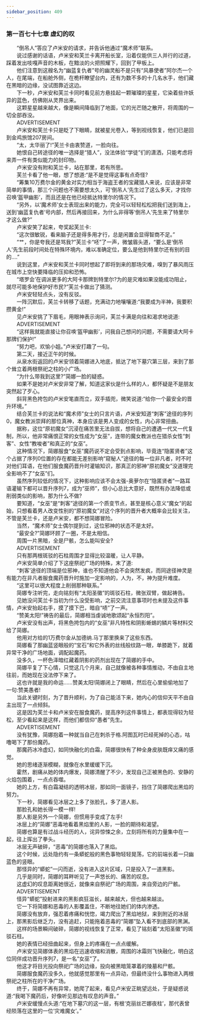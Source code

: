 ```yaml
---
sidebar_position: 409
---
```

### 第一百七十七章 虚幻的叹  


　　“倒吊人”答应了卢米安的请求，并告诉他通过“魔术师”联系。  
　　说过感谢的话语，卢米安和芙兰卡离开船长室，沿着仅能供三人并行的过道，踩着发出吱嘎声音的木板，在黯淡的火把照耀下，回到了甲板上。  
　　他们注意到这艘名为“幽蓝复仇者”号的幽灵船不是只有“风暴使者”阿尔杰一个人，在尾端，在船舱外侧，在桅杆瞭望台内，还有为数不多的十几名水手，他们藏在黑暗的边缘，没试图靠近这边。  
　　下一秒，卢米安和芙兰卡同时看见前方悬挂起一颗璀璨的星星，它染着些许妖异的蓝色，仿佛刚从灵界出来。  
　　这颗星星越来越大，像是瞬间降临到了地面，它的光芒随之散开，将周围的一切全部吞没。  
　　ADVERTISEMENT  
　　卢米安和芙兰卡只是眨了下眼睛，就被星光卷入，等到视线恢复，他们已是回到金鸡旅馆207房间。  
　　“太，太华丽了!”芙兰卡由衷赞道，一脸向往。  
　　她恨自己转途径的唯一选择是“猎人”，没法体验“学徒”们的潇洒，只能考虑将来弄一件有类似能力的封印物。  
　　卢米安没有附和芙兰卡，站在那里，若有所思。  
　　芙兰卡看了他一眼，想了想道:“是不是觉得这事有点奇怪?  
　　“筹集10万费尔金的黄金对实力相当于海盗王者的宝藏猎人来说，应该是非常简单的事情，那三个问题也不需要想太久，可‘倒吊人’先生过了这么多天，才找你召唤‘盔甲幽影’，而且还是在他已经抵达特里尔的情况下。  
　　“另外，以‘魔术师’女士表现出来的能力，完全可以轻轻松松把我们送到海上，送到‘幽蓝复仇者’号内部，然后再接回来，为什么非得等‘倒吊人’先生来了特里尔才这么做?”  
　　卢米安笑了起来，夸奖起芙兰卡:  
　　“这次很敏锐，看来脑子还是得多用才行，总是闲置会显得智商不足。”  
　　“艹，你是夸我还是骂我?”芙兰卡“呸”了一声，微皱眉头道，“要么是‘倒吊人’先生前段时间处在特殊环境内，难以准确定位，要么是他到特里尔还有别的目的....”  
　　说到这里，卢米安和芙兰卡同时想起了即将到来的那场灾难，嗅到了暴风雨压在城市上空快要降临的压抑和恐怖。  
　　“塔罗会’在调派更多的大阿卡那牌到特里尔?为的是灾难如果没能成功阻止，就尽可能多地保护好市民?”芙兰卡做出了猜测。  
　　卢米安轻轻点头，没有反驳。  
　　一阵沉默后，芙兰卡转移了话题，充满动力地嚷嚷道:“我要成为半神，我要积攒黄金!”  
　　见卢米安挑了下眉毛，用眼神表示询问，芙兰卡满是向往和渴求地说道:  
　　ADVERTISEMENT  
　　“这样我就能直接让你召唤‘盔甲幽影’，问我自己想问的问题，不需要请大阿卡那牌们保护!”  
　　“努力吧，欢愉小姐。”卢米安打趣了一句。  
　　第二天，接近正午的时候。  
　　从泉水街返回的卢米安领着简娜进入地底，抵达了地下墓穴第三层，来到了那个耸立着两根祭祀之柱的小广场。  
　　“为什么带我到这里?”简娜一脸的疑惑。  
　　如果不是她对卢米安非常了解，知道这家伙是什么样的人，都怀疑是不是朋友突然起了歹心。  
　　斜背黑色挎包的卢米安笔直而立，双手插兜，微笑说道:“给你一个最安全的晋升环境。”  
　　结合芙兰卡的说法和“魔术师”女士的只言片语，卢米安知道“刺客”途径的序列0，魔女教派崇拜的那位真神，本身应该是男人变成的女性，内心非常扭曲。  
　　据称，这位“原初魔女”沉浸在痛苦里无法自拔，想将自己的遭遇一代又一代复制，所以，他非常痛恨正常的女性成为“女巫”，连带的魔女教派也在猎杀女性“刺客”、女性“教唆者”和真正的“女巫”。  
　　这种情况下，简娜服食“女巫”魔药说不定会受到点影响，毕竟连“隐匿贤者”这个占据了序列0位置的存在都能无差别影响“窥秘人”途径的每一位非凡者，时不时对他们耳语，在他们服食魔药晋升时灌输知识，那真正的邪神“原初魔女”没道理完全影响不了“女巫”们。  
　　虽然序列较低的情况下，这种影响应该不会太强-奥萝尔在“隐匿贤者”一路耳语灌输下都可以晋升序列7，成为“巫师”，但小心总比大意好，既然有办法降低或削弱类似的影响，那为什么不做?  
　　要知道，“女巫”是“刺客”途径的第一个质变节点，甚至是核心意义“魔女”的起始，只想看着男人改变性别的“原初魔女”对这个序列的晋升者大概率会比较关注，不管是芙兰卡，还是卢米安，都不想简娜冒险。  
　　当然，“魔术师”女士偶尔提到过，这位邪神的状态不是太好。  
　　“最安全?”简娜环顾了一圈，不是太相信。  
　　周围一片黑暗，全是尸骸，怎么能叫安全?  
　　ADVERTISEMENT  
　　只有那两根斑驳的石柱周围才显得比较温暖，让人平静。  
　　卢米安简单介绍了下这座祭祀广场的特殊，末了道:  
　　“刺客’途径的顶端是位邪神，谁也不知道他会不会突然发疯，而同途径神灵是有能力在非凡者服食魔药晋升时施加一定影响的，人为，不，神为提升难度。  
　　“这里可以很大程度上削弱那种联系。”  
　　简娜专注听完，走向铭刻有“太阳圣徽”的斑驳石柱，微张双臂，做起祷告。  
　　见她没问芙兰卡当初为什么没受影响，之前交流注意事项时也未提及这件事情，卢米安抬起右手，摸了摸下巴，暗自“啧”了一声。  
　　“赞美太阳!”祷告的最后，简娜相当虔诚地歌颂起“永恒烈阳”。  
　　卢米安没有出声，将黑色挎包内的“女巫”非凡特性和阴影蜥蜴的鳞片等材料交给了简娜。  
　　他用对方给的1万费尔金从加德纳.马丁那里换来了这些东西。  
　　简娜看了那幽蓝竖眼般的“宝石”和它外表的丝线般纹路一眼，单膝跪下，就着异常干净的广场地面，调配起魔药。  
　　没多久，一杯色泽暗红藏着阴影的药剂出现在了简娜的手中。  
　　简娜平复了下心情，只觉这几个月来，自己就像被各种事情推动，不由自主地往前，而她现在没法停下来了。  
　　这也许就是我的命运……赞美太阳!简娜闭上了眼睛，然后在心里偷偷地加了一句:赞美愚者!  
　　当此关键时刻，为了晋升顺利，为了自己能活下来，她内心的信仰天平不由自主出现了一点倾斜。  
　　这是因为芙兰卡和卢米安在服食魔药，提高序列这件事情上，都表现得较为轻松，至少看起来是这样，而他们都信仰“愚者”先生。  
　　ADVERTISEMENT  
　　没有犹豫，简娜抱着一种就当自己在刺杀于格.阿图瓦时已经死掉的心态，咕噜喝下了那份魔药。  
　　那魔药冰冷虚幻，如同快融化的白霜，简娜很快有了种全身皮肤既痒又痛的感觉。  
　　她的思绪逐渐模糊，就像在水里缓缓下沉。  
　　霍然，剧痛从她的体内爆发，简娜清醒了不少，发现自己正被黑色的、安静的火焰包围着，一点点吞噬。  
　　她的上方，有白霜凝结的透明冰层，那如同一面镜子，挡住了简娜爬出黑焰的努力。  
　　下一秒，简娜看见冰层之上多了张脸孔，多了道人影。  
　　那脸孔和她长得一模一样!  
　　那人影是另外一个简娜，但惯用手变成了左手!  
　　冰层上的“简娜”恶毒地看着黑焰里的人影，一脸的期待和渴望。  
　　简娜也算是有过战斗经历的人，诧异惊悚之余，立刻将所有的力量集中在一起，往上挥出了拳头。  
　　冰层无声破碎，“恶毒”的简娜也落入了黑焰。  
　　这个时候，远处隐约有一条蟒蛇般的黑色事物轻轻晃荡，它的前端长着一只幽蓝色的竖眼。  
　　那怪异的“蟒蛇”一闪而逝，没有进入这片区域，只是投入了一道黑影。  
　　几乎是同时，简娜的耳畔听见了一声悠长的、痛苦的叹息。  
　　这虚幻的叹息距离她很近，就像来自祭祀广场的周围，来自旁边的尸骸。  
　　ADVERTISEMENT  
　　怪异“蟒蛇”投射进来的黑影疯狂滋长，越来越大，但也越来越淡。  
　　它一下将简娜和恶毒的人影覆盖住，不断地往她们的体内渗透。  
　　简娜没有放弃，强忍着疼痛和恍惚，竭力爬出了黑焰地狱，来到附近的冰层上，那黑影后继乏力，没有追赶，只能拖着恶毒的“简娜”坠入看不到底部的黑渊。  
　　这样的场景瞬间破碎，简娜的视线恢复了正常，看见了铭刻着“太阳圣徽”的斑驳石柱。  
　　她的表情已经扭曲起来，但身上的疼痛在一点点缓解。  
　　卢米安见简娜体表的黑焰在迅速收缩和消散，周围的冰霜则飞快融化，明白这位同伴成功晋升序列7，是一名“女巫”了。  
　　他这才将目光投向祭祀广场的边缘，投向被黑暗笼罩着的陵墓和尸骸。  
　　简娜服食魔药没多久，他就感觉那里有一点异动，但最终没什么事物进入两根祭祀之柱所在的干净广场。  
　　终于，简娜不再有异常，她爬了起来，看见卢米安正眺望远处，于是疑惑说道:“我喝下魔药后，好像听见那边有叹息的声音。”  
　　卢米安缓慢点头道:“在地下墓穴的这一层，有根‘克丽丝芒娜夜柱’，那代表曾经陨落在这里的一位‘灾难魔女’。”  

